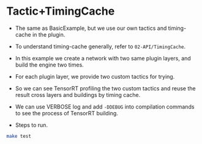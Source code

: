 # Tactic+TimingCache

+ The same as BasicExample, but we use our own tactics and timing-cache in the plugin.

+ To understand timing-cache generally, refer to `02-API/TimingCache`.

+ In this example we create a network with two same plugin layers, and build the engine two times.

+ For each plugin layer, we provide two custom tactics for trying.

+ So we can see TensorRT profiling the two custom tactics and reuse the result cross layers and buildings by timing cache.

+ We can use VERBOSE log and add `-DDEBUG` into compilation commands to see the process of TensorRT building.

+ Steps to run.

```bash
make test
```
